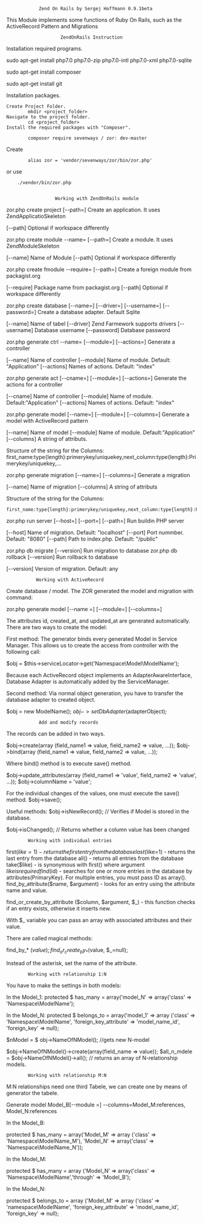                 Zend On Rails by Sergej Hoffmann 0.9.1beta

This Module implements some functions of Ruby On Rails, such as the ActiveRecord Pattern and Migrations

                        ZendOnRails Instruction

Installation required programs.

  sudo apt-get install php7.0 php7.0-zip php7.0-intl php7.0-xml php7.0-sqlite
  
  sudo apt-get install composer
  
  sudo apt-get install git
  

Installation packages.

    Create Project Folder.
            mkdir <project_folder>
    Navigate to the project folder.
            cd <project_folder>
    Install the required packages with "Composer".

            composer require sevenways / zor: dev-master

Create

            alias ​​zor = 'vendor/sevenways/zor/bin/zor.php'
or use

        ./vendor/bin/zor.php


                      Working with ZendOnRails module

  zor.php create project [--path=]    Create an application. It uses  ZendApplicatioSkeleton
       
  [--path]    Optional if workspace differently

  zor.php create module --name= [--path=]    Create a module. It uses ZendModuleSkeleton

  [--name]    Name of Module
  [--path]    Optional if workspace differently

  zor.php create fmodule --require= [--path=]    Create a foreign module from packagist.org

  [--require]    Package name from packagist.org
  [--path]       Optional if workspace differently

  zor.php create database [--name=] [--driver=] [--username=] [--password=]    Create a database adapter. Default Sqlite

  [--name]        Name of tabel
  [--driver]      Zend Farmework supports drivers
  [--username]    Database username
  [--password]    Database password

  zor.php generate ctrl --name= [--module=] [--actions=]    Generate a controller

  [--name]       Name of controller
  [--module]     Name of module. Default: "Application"
  [--actions]    Names of actions. Default: "index"

  zor.php generate act [--cname=] [--module=] [--actions=]    Generate the actions for a controller

  [--cname]      Name of controller
  [--module]     Name of module. Default:"Application"
  [--actions]    Names of actions. Default: "index"

  zor.php generate model [--name=] [--module=] [--columns=]    Generate a model with ActiveRecord pattern

  [--name]       Name of model
  [--module]     Name of module. Default:"Application"
  [--columns]    A string of attributs.

  Structure of the string for the Columns: first_name:type{length}:primerykey/uniquekey,next_column:type{length}:Primerykey/uniquekey,...

  zor.php generate migration [--name=] [--columns=]    Generate a migration

  [--name]       Name of migration
  [--columns]    A string of attributs

  Structure of the string for the Columns: 

    first_name:type{length}:primerykey/uniquekey,next_column:type{length}:Primerykey/uniquekey,...


  zor.php run server [--host=] [--port=] [--path=]    Run buildin PHP server

  [--host]    Name of migration. Default: "localhost"
  [--port]    Port nummber. Default: "8080"
  [--path]    Path to index.php. Default: "/public"

  zor.php db migrate [--version]     Run migration to database
  zor.php db rollback [--version]    Run rollback to database

  [--version]    Version of migration. Default: any

               Working with ActiveRecord

Create database / model. The ZOR generated the model and migration with command:

  zor.php generate model [--name =] [--module=] [--columns=]

The attributes id, created_at, and updated_at are generated automatically. There are two ways to create the model:

First method: The generator binds every generated Model in Service Manager. This allows us to create the access from controller with the following call:

$obj = $this->serviceLocator->get('Namespace\Model\ModelName');

Because each ActiveRecord object implements an AdapterAwareInterface, Database Adapter is automatically added by the ServiceManager.

Second method: Via normal object generation, you have to transfer the database adapter to created object.

$obj = new ModelName();
$obj-> setDbAdapter($adapterObject);


                Add and modify records


The records can be added in two ways.

$obj->create(array (field_name1 => value, field_name2 => value, ...));
$obj->bind(array (field_name1 => value, field_name2 => value, ...));

Where bind() method is to execute save() method.

$obj->update_attributes(array (field_name1 => 'value', field_name2 => 'value', ...));
$obj->columnName = 'value';

For the individual changes of the values, one must execute the save() method.
$obj->save();

Useful methods:
$obj->isNewRecord();   // Verifies if Model is stored in the database.

$obj->isChanged();     // Returns whether a column value has been changed

            Working with individual entries

first($like=1) - returns the first entry from the database
last($like=1) - returns the last entry from the database
all() - returns all entries from the database
take($like) - is synonymous with first() where argument $like is required
find($id) - searches for one or more entries in the database by attributes(PrimaryKey). For multiple entries, you must pass ID as array().
find_by_attribute($name, $argument) - looks for an entry using the attribute name and value.

find_or_create_by_attribute ($column, $argument, $_) - this function checks if an entry exists, otherwise it inserts new.

With $_ variable you can pass an array with associated attributes and their value.

There are called magical methods:

find_by_* ($value);
find_or_create_by_* ($value, $_=null);

Instead of the asterisk, set the name of the attribute.

            Working with relationship 1:N

You have to make the settings in both models:

In the Model_1:
protected $ has_many = array('model_N' => array('class' => 'Namespace\ModelName');

In the Model_N:
protected $ belongs_to = array('model_1' => array ('class' => 'Namespace\ModelName', 'foreign_key_attribute' => 'model_name_id', 'foreign_key' => null);

$nModel = $ obj->NameOfNModel(); //gets new N-model

$obj->NameOfNModel()->create(array(field_name => value));
$all_n_mdele = $obj->NameOfNModel()->all(); // returns an array of N-relationship models.

            Working with relationship M:N

M:N relationships need one third Tabele, we can create one by means of generator the tabele.

Generate model Model_B[--module =] --columns=Model_M:references, Model_N:references

In the Model_B:

protected $ has_many = array('Model_M' => array ('class' => 'Namespace\ModelName_M'),
                             'Model_N' => array('class' => 'Namespace\ModelName_N'));

In the Model_M:

protected $ has_many = array ('Model_N' => array('class' => 'Namespace\ModelName','through' => 'Model_B');

In the Model_N:

protected $ belongs_to = array ('Model_M' => array ('class' => 'namespace\ModelName', 'foreign_key_attribute' => 'model_name_id', 'foreign_key' => null);
